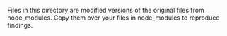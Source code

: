 Files in this directory are modified versions of the original files from node_modules. Copy them over your files in node_modules to reproduce findings.